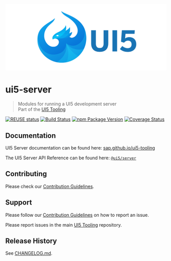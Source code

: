 ![UI5 icon](https://raw.githubusercontent.com/SAP/ui5-tooling/v3/docs/images/UI5_logo_wide.png)

# ui5-server
> Modules for running a UI5 development server  
> Part of the [UI5 Tooling](https://github.com/SAP/ui5-tooling)

[![REUSE status](https://api.reuse.software/badge/github.com/SAP/ui5-server)](https://api.reuse.software/info/github.com/SAP/ui5-server)
[![Build Status](https://dev.azure.com/sap/opensource/_apis/build/status/SAP.ui5-server?branchName=v3)](https://dev.azure.com/sap/opensource/_build/latest?definitionId=34&branchName=v3)
[![npm Package Version](https://badge.fury.io/js/%40ui5%2Fserver.svg)](https://www.npmjs.com/package/@ui5/server)
[![Coverage Status](https://coveralls.io/repos/github/SAP/ui5-server/badge.svg)](https://coveralls.io/github/SAP/ui5-server)

## Documentation
UI5 Server documentation can be found here: [sap.github.io/ui5-tooling](https://sap.github.io/ui5-tooling/v3/pages/Server/)

The UI5 Server API Reference can be found here: [`@ui5/server`](https://sap.github.io/ui5-tooling/v3/api/module-@ui5_server.html)

## Contributing
Please check our [Contribution Guidelines](https://github.com/SAP/ui5-tooling/blob/v3/CONTRIBUTING.md).

## Support
Please follow our [Contribution Guidelines](https://github.com/SAP/ui5-tooling/blob/v3/CONTRIBUTING.md#report-an-issue) on how to report an issue.

Please report issues in the main [UI5 Tooling](https://github.com/SAP/ui5-tooling) repository.

## Release History
See [CHANGELOG.md](CHANGELOG.md).
